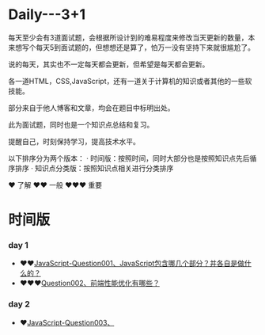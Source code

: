 # Daily---3+1

每天至少会有3道面试题，会根据所设计到的难易程度来修改当天更新的数量，本来想写个每天5到面试题的，但想想还是算了，怕万一没有坚持下来就很尴尬了。

说的每天，其实也不一定每天都会更新，但希望是每天都会更新。

各一道HTML，CSS,JavaScript，还有一道关于计算机的知识或者其他的一些软技能。

部分来自于他人博客和文章，均会在题目中标明出处。

此为面试题，同时也是一个知识点总结和复习。

提醒自己，时刻保持学习，提高技术水平。

以下排序分为两个版本：
· 时间版：按照时间，同时大部分也是按照知识点先后循序排序
· 知识点分类版：按照知识点相关进行分类排序

❤️ 了解
❤️❤️ 一般
❤️❤️❤️ 重要
# 时间版
###	day 1
- ❤️❤️[JavaScript-Question001、JavaScript包含哪几个部分？并各自是做什么的？](https://github.com/wangbinze/Daily---3and1/issues/1)
- ❤️❤️❤️[Question002、前端性能优化有哪些？](https://github.com/wangbinze/Daily---3and1/issues/2)

### day 2
- ❤️[JavaScript-Question003、<Script>元素有哪些属性？按照可能会使用的重要性进行排序](https://github.com/wangbinze/Daily---3and1/issues/3)
- ❤️[HTML-Question004、HTML是什么？](https://github.com/wangbinze/Daily---3and1/issues/4)
- ❤️❤️[CSS-Question005、CSS,sass,less,stylus](https://github.com/wangbinze/Daily---3and1/issues/5)


----------

# 知识点分类版
###  JavaScript
- ❤️❤️[JavaScript-Question1、JavaScript包含哪几个部分？并各自是做什么的？](https://github.com/wangbinze/Daily---3and1issues/1)
- ❤️[JavaScript-Question3、<Script>元素有哪些属性？按照可能会使用的重要性进行排序](https://github.com/wangbinze/Daily---3and1/issues/3)
###  React

###  Vue

###  CSS
- ❤️❤️[CSS-Question005、css,sass,less,stylus](https://github.com/wangbinze/Daily---3and1/issues/5)
###  HTML
- ❤️[HTML-Question4、HTML是什么？](https://github.com/wangbinze/Daily---3and1/issues/4)
###  大杂烩
- ❤️❤️❤️[Question2、前端性能优化有哪些？](https://github.com/wangbinze/Daily---3and1/issues/2)

###  其余知识点或者心得什么的
